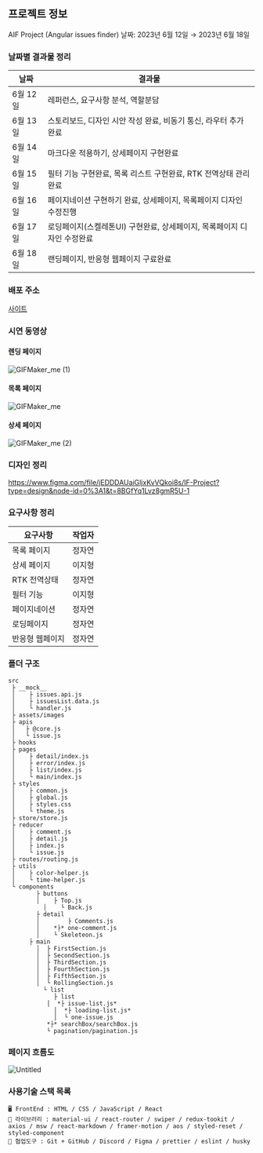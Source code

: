 
## 프로젝트 정보

AIF Project (Angular issues finder)
날짜: 2023년 6월 12일 → 2023년 6월 18일

### 날짜별 결과물 정리

|           날짜 |                                                                결과물 |
| --- | --- |
|        6월 12일 | 레퍼런스, 요구사항 분석, 역할분담 |
|        6월 13일 | 스토리보드, 디자인 시안 작성 완료, 비동기 통신, 라우터 추가완료 |
|        6월 14일 | 마크다운 적용하기, 상세페이지 구현완료 |
|        6월 15일 | 필터 기능 구현완료, 목록 리스트 구현완료, RTK 전역상태 관리 완료 |
|        6월 16일 | 페이지네이션 구현하기 완료, 상세페이지, 목록페이지 디자인 수정진행 |
|        6월 17일 | 로딩페이지(스켈레톤UI) 구현완료, 상세페이지, 목록페이지 디자인 수정완료 |
|        6월 18일 | 랜딩페이지, 반응형 웹페이지 구료완료 |

### 배포 주소

[사이트](https://toyifproject.netlify.app/)

### 시연 동영상

#### 렌딩 페이지
![GIFMaker_me (1)](https://github.com/Jihyeong00/frontend_Develop/assets/115636461/5cac03d2-93e8-4147-a0bb-7da6d63b5885)

#### 목록 페이지
![GIFMaker_me](https://github.com/Jihyeong00/frontend_Develop/assets/115636461/14107612-7fa2-4799-8f05-a86aed92df4c)

#### 상세 페이지
![GIFMaker_me (2)](https://github.com/Jihyeong00/frontend_Develop/assets/115636461/df0dead1-caad-430d-b215-db22f81db8b4)

### 디자인 정리

https://www.figma.com/file/jEDDDAUaiGljxKvVQkoi8s/IF-Project?type=design&node-id=0%3A1&t=8BGfYq1Lvz8gmR5U-1

### 요구사항 정리

|         요구사항   |                                                               작업자 |
| --- | --- |
|     목록 페이지 |                                                                정자연 |
|     상세 페이지 |                                                                이지형 |
|     RTK 전역상태 |                                                                정자연 |
|       필터 기능 |                                                                이지형 |
|    페이지네이션 |                                                                정자연 |
|      로딩페이지 |                                                                정자연 |
|   반응형 웹페이지 |                                                              정자연 |

### 폴더 구조

```
src
 ├ __mock__
 │    ├ issues.api.js
 │    ├ issuesList.data.js
 │    └ handler.js
 ├ assets/images
 ├ apis
 │	 ├ @core.js
 │   └ issue.js
 ├ hooks
 ├ pages
 │	  ├ detail/index.js
 │	  ├ error/index.js
 │	  ├ list/index.js
 │	  └ main/index.js
 ├ styles
 │	  ├ common.js
 │	  ├ global.js
 │	  ├ styles.css
 │	  └ theme.js
 ├ store/store.js
 ├ reducer
 │	  ├ comment.js
 │	  ├ detail.js
 │	  ├ index.js
 │	  └ issue.js
 ├ routes/routing.js
 ├ utils
 │	  ├ color-helper.js
 │	  └ time-helper.js
 └ components
 	    ├ buttons 
 	    │    ├ Top.js 
 		  │    └ Back.js
 	    ├ detail
 	    │		 ├ Comments.js
 	    │    *├* one-comment.js
 	    │    └ Skeleteon.js
      ├ main
	    │  ├ FirstSection.js
	    │  ├ SecondSection.js
	    │  ├ ThirdSection.js
	    │  ├ FourthSection.js
	    │  ├ FifthSection.js
	    │  └ RollingSection.js
		  └ list 
		     ├ list 
	       │  *├ issue-list.js*
		     │  *├ loading-list.js*
		     │  └ one-issue.js
	       *├* searchBox/searchBox.js
	       └ pagination/pagination.js
```

### 페이지 흐름도

![Untitled](https://github.com/JuramLee/MovieTrailer_project2/assets/115636461/4dda50ad-c612-4ca6-9b10-cba0bb1d57e4)

### 사용기술 스택 목록

```
🖥️ FrontEnd : HTML / CSS / JavaScript / React
🌈 라이브러리 : material-ui / react-router / swiper / redux-tookit / axios / msw / react-markdown / framer-motion / aos / styled-reset / styled-component 
🤼 협업도구 : Git + GitHub / Discord / Figma / prettier / eslint / husky
```
